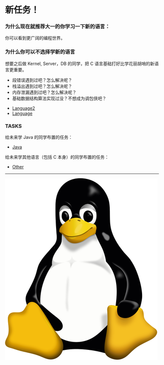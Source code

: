 # 新任务！

### 为什么现在就推荐大一的你学习一下新的语言：

你可以看到更广阔的编程世界。

### 为什么你可以不选择学新的语言

想要之后做 Kernel, Server，DB 的同学，把 C 语言基础打好比学花丽胡哨的新语言更重要。
- 段错误遇到过吧？怎么解决呢？
- 栈溢出遇到过吧？怎么解决呢？
- 内存泄漏遇到过吧？怎么解决呢？
- 基础数据结构算法实现过没？不想成为调包侠吧？

* [Language2](Language2.md)
* [Language](Language.md)

### TASKS

给未来学 Java 的同学布置的任务：
* [Java](./old-Plan/Plan4-java.md)

给未来学其他语言（包括 C 本身）的同学布置的任务：
* [Other](./old-Plan/Plan4-other.md)

---
![resource/Tux.svg](resource/Tux.svg)